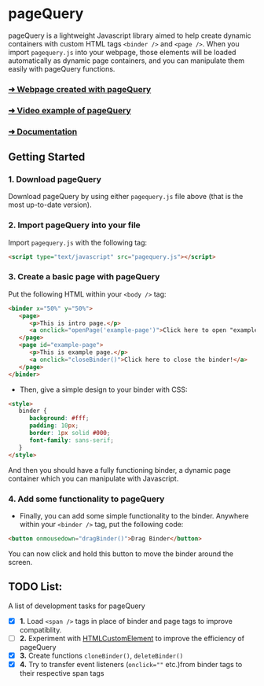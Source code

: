# pageQuery
pageQuery is a lightweight Javascript library aimed to help create dynamic containers with custom HTML tags `<binder />` and `<page />`. When you import `pagequery.js` into your webpage, those elements will be loaded automatically as dynamic page containers, and you can manipulate them easily with pageQuery functions.

### [➜ Webpage created with pageQuery](https://jagorak.github.io/pagequery)
### [➜ Video example of pageQuery](https://www.youtube.com/watch?v=WKCQJrdRDPM)
### [➜ Documentation](https://github.com/Jagorak/pageQuery/blob/main/documentation.md)

## Getting Started

### 1. Download pageQuery
Download pageQuery by using either `pagequery.js` file above (that is the most up-to-date version).

### 2. Import pageQuery into your file
Import `pagequery.js` with the following tag:
```HTML
<script type="text/javascript" src="pagequery.js"></script>
```

### 3. Create a basic page with pageQuery
Put the following HTML within your `<body />` tag:
```HTML
<binder x="50%" y="50%">
   <page>
      <p>This is intro page.</p>
      <a onclick="openPage('example-page')">Click here to open "example-page!"</a>
   </page>
   <page id="example-page">
      <p>This is example page.</p>
      <a onclick="closeBinder()">Click here to close the binder!</a>
   </page>
</binder>
```
- Then, give a simple design to your binder with CSS:
```HTML
<style>
   binder {
      background: #fff;
      padding: 10px;
      border: 1px solid #000;
      font-family: sans-serif;
   }
</style>
```
And then you should have a fully functioning binder, a dynamic page container which you can manipulate with Javascript.

### 4. Add some functionality to pageQuery
- Finally, you can add some simple functionality to the binder. Anywhere within your `<binder />` tag, put the following code:
```HTML
<button onmousedown="dragBinder()">Drag Binder</button>
```
You can now click and hold this button to move the binder around the screen.

## TODO List:
A list of development tasks for pageQuery

- [x] __1.__ Load `<span />` tags in place of binder and page tags to improve compatiblity.
- [ ] __2.__ Experiment with [HTMLCustomElement](https://developer.mozilla.org/en-US/docs/Web/API/Web_components/Using_custom_elements) to improve the efficiency of pageQuery
- [x] __3.__ Create functions `cloneBinder()`, `deleteBinder()`
- [x] __4.__ Try to transfer event listeners (`onclick=""` etc.)from binder tags to their respective span tags

